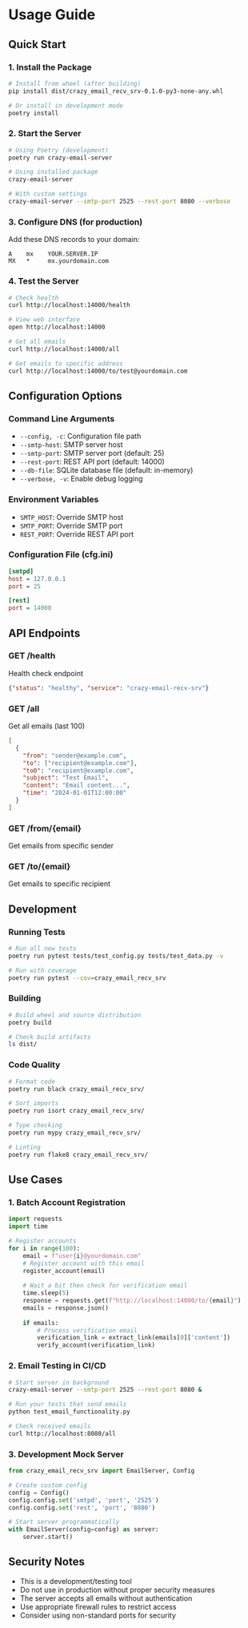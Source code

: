 # Usage Guide

## Quick Start

### 1. Install the Package

```bash
# Install from wheel (after building)
pip install dist/crazy_email_recv_srv-0.1.0-py3-none-any.whl

# Or install in development mode
poetry install
```

### 2. Start the Server

```bash
# Using Poetry (development)
poetry run crazy-email-server

# Using installed package
crazy-email-server

# With custom settings
crazy-email-server --smtp-port 2525 --rest-port 8080 --verbose
```

### 3. Configure DNS (for production)

Add these DNS records to your domain:

```
A    mx    YOUR.SERVER.IP
MX   *     mx.yourdomain.com
```

### 4. Test the Server

```bash
# Check health
curl http://localhost:14000/health

# View web interface
open http://localhost:14000

# Get all emails
curl http://localhost:14000/all

# Get emails to specific address
curl http://localhost:14000/to/test@yourdomain.com
```

## Configuration Options

### Command Line Arguments

- `--config, -c`: Configuration file path
- `--smtp-host`: SMTP server host
- `--smtp-port`: SMTP server port (default: 25)
- `--rest-port`: REST API port (default: 14000)
- `--db-file`: SQLite database file (default: in-memory)
- `--verbose, -v`: Enable debug logging

### Environment Variables

- `SMTP_HOST`: Override SMTP host
- `SMTP_PORT`: Override SMTP port
- `REST_PORT`: Override REST API port

### Configuration File (cfg.ini)

```ini
[smtpd]
host = 127.0.0.1
port = 25

[rest]
port = 14000
```

## API Endpoints

### GET /health
Health check endpoint
```json
{"status": "healthy", "service": "crazy-email-recv-srv"}
```

### GET /all
Get all emails (last 100)
```json
[
  {
    "from": "sender@example.com",
    "to": ["recipient@example.com"],
    "to0": "recipient@example.com",
    "subject": "Test Email",
    "content": "Email content...",
    "time": "2024-01-01T12:00:00"
  }
]
```

### GET /from/{email}
Get emails from specific sender

### GET /to/{email}
Get emails to specific recipient

## Development

### Running Tests

```bash
# Run all new tests
poetry run pytest tests/test_config.py tests/test_data.py -v

# Run with coverage
poetry run pytest --cov=crazy_email_recv_srv
```

### Building

```bash
# Build wheel and source distribution
poetry build

# Check build artifacts
ls dist/
```

### Code Quality

```bash
# Format code
poetry run black crazy_email_recv_srv/

# Sort imports
poetry run isort crazy_email_recv_srv/

# Type checking
poetry run mypy crazy_email_recv_srv/

# Linting
poetry run flake8 crazy_email_recv_srv/
```

## Use Cases

### 1. Batch Account Registration
```python
import requests
import time

# Register accounts
for i in range(100):
    email = f"user{i}@yourdomain.com"
    # Register account with this email
    register_account(email)
    
    # Wait a bit then check for verification email
    time.sleep(5)
    response = requests.get(f"http://localhost:14000/to/{email}")
    emails = response.json()
    
    if emails:
        # Process verification email
        verification_link = extract_link(emails[0]['content'])
        verify_account(verification_link)
```

### 2. Email Testing in CI/CD
```bash
# Start server in background
crazy-email-server --smtp-port 2525 --rest-port 8080 &

# Run your tests that send emails
python test_email_functionality.py

# Check received emails
curl http://localhost:8080/all
```

### 3. Development Mock Server
```python
from crazy_email_recv_srv import EmailServer, Config

# Create custom config
config = Config()
config.config.set('smtpd', 'port', '2525')
config.config.set('rest', 'port', '8080')

# Start server programmatically
with EmailServer(config=config) as server:
    server.start()
```

## Security Notes

- This is a development/testing tool
- Do not use in production without proper security measures
- The server accepts all emails without authentication
- Use appropriate firewall rules to restrict access
- Consider using non-standard ports for security
